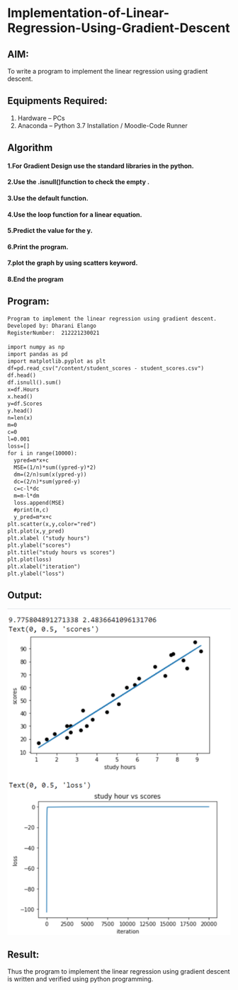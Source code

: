 # Implementation-of-Linear-Regression-Using-Gradient-Descent

## AIM:
To write a program to implement the linear regression using gradient descent.

## Equipments Required:
1. Hardware – PCs
2. Anaconda – Python 3.7 Installation / Moodle-Code Runner

## Algorithm
#### 1.For Gradient Design use the standard libraries in the python.
#### 2.Use the .isnull()function to check the empty .
#### 3.Use the default function.
#### 4.Use the loop function for a linear equation.
#### 5.Predict the value for the y.
#### 6.Print the program.
#### 7.plot the graph by using scatters keyword.
#### 8.End the program
## Program:
```
Program to implement the linear regression using gradient descent.
Developed by: Dharani Elango
RegisterNumber:  212221230021

import numpy as np
import pandas as pd
import matplotlib.pyplot as plt
df=pd.read_csv("/content/student_scores - student_scores.csv")
df.head()
df.isnull().sum()
x=df.Hours
x.head()
y=df.Scores
y.head()
n=len(x)
m=0
c=0
l=0.001
loss=[]
for i in range(10000):
  ypred=m*x+c
  MSE=(1/n)*sum((ypred-y)*2)
  dm=(2/n)sum(x(ypred-y))
  dc=(2/n)*sum(ypred-y)
  c=c-l*dc
  m=m-l*dm
  loss.append(MSE)
  #print(m,c)
  y_pred=m*x+c
plt.scatter(x,y,color="red")
plt.plot(x,y_pred)
plt.xlabel ("study hours")
plt.ylabel("scores")
plt.title("study hours vs scores")
plt.plot(loss)
plt.xlabel("iteration")
plt.ylabel("loss")

```

## Output:
![linear regression using gradient descent](ml.png)



## Result:
Thus the program to implement the linear regression using gradient descent is written and verified using python programming.
